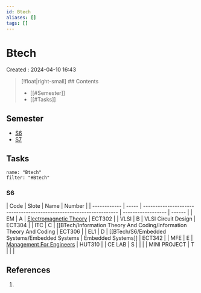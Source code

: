 ```yaml
---
id: Btech
aliases: []
tags: []
---
```


# Btech

Created : 2024-04-10 16:43

>[!float|right-small] ## Contents
>- [[#Semester]]
>- [[#Tasks]]

## Semester
- [S6](#s6)
- [S7](#s7)


## Tasks
```todoist
name: "Btech"
filter: "#Btech"
```

### S6

| Code         | Slote | Name                                                                | Number             |
| ------------ | ----- | ------------------------------------------------------------------- | ------------------ | ------ |
| EM           | A     | [Electromagnetic Theory](Academics/S6/ElectroMagnetics_OLD/Electromagnetics.md)                       | ECT302             |
| VLSI         | B     | VLSI Circuit Design                                                 | ECT304             |
| ITC          | C     | [[BTech/Information Theory And Coding/Information Theory And Coding | ECT306             |
| EL1          | D     | [[BTech/S6/Embedded Systems/Embedded Systems                        | Embedded Systems]] | ECT342 |
| MFE          | E     | [Management For Engineers](Management%20For%20Engineers.md)         | HUT310             |
| CE LAB       | S     |                                                                     |                    |
| MINI PROJECT | T     |                                                                     |                    |

## References

1.
